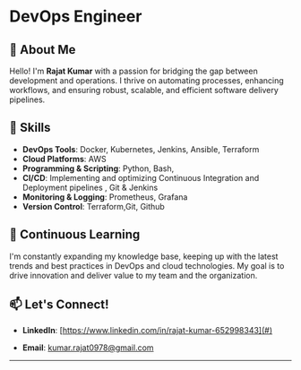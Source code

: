 # DevOps Engineer

## 👋 About Me

Hello! I'm **Rajat Kumar** with a passion for bridging the gap between development and operations. I thrive on automating processes, enhancing workflows, and ensuring robust, scalable, and efficient software delivery pipelines.

## 🚀 Skills

- **DevOps Tools**: Docker, Kubernetes, Jenkins, Ansible, Terraform
- **Cloud Platforms**: AWS
- **Programming & Scripting**: Python, Bash,
- **CI/CD**: Implementing and optimizing Continuous Integration and Deployment pipelines , Git & Jenkins
- **Monitoring & Logging**: Prometheus, Grafana
- **Version Control**: Terraform,Git, Github

## 🌱 Continuous Learning

I'm constantly expanding my knowledge base, keeping up with the latest trends and best practices in DevOps and cloud technologies. My goal is to drive innovation and deliver value to my team and the organization.

## 📫 Let's Connect!

- **LinkedIn**: [https://www.linkedin.com/in/rajat-kumar-652998343](#)

- **Email**: kumar.rajat0978@gmail.com

---

